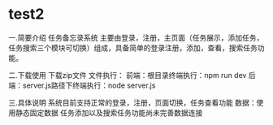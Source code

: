 # test2
一.简要介绍
任务备忘录系统
主要由登录，注册，主页面（任务展示，添加任务，任务搜索三个模块可切换）组成，具备简单的登录注册，添加，查看，搜索任务功能。

二.下载使用
下载zip文件
文件执行：
前端：根目录终端执行：npm run dev
后端：server.js路径下终端执行：node server.js

三.具体说明
系统目前支持正常的登录，注册，页面切换，任务查看功能
数据：使用静态固定数据
任务添加以及搜索任务功能尚未完善数据连接
